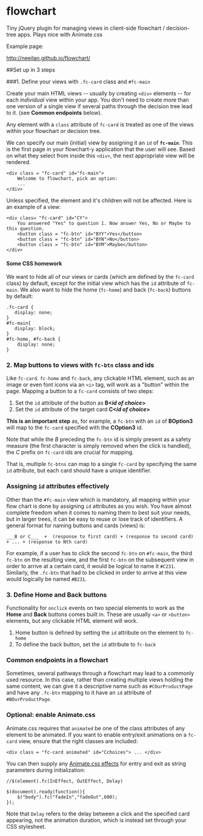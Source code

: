 flowchart
===
Tiny jQuery plugin for managing views in client-side flowchart / decision-tree apps. Plays nice with Animate.css

Example page:

http://neeilan.github.io/flowchart/

##Set up in 3 steps

###1. Define your views with `.fc-card` class and `#fc-main`

Create your main HTML views -- usually by creating `<div>` elements -- for each *individual* view within your app. You don't need to create more than one version of a single view if several paths through the decision tree lead to it. (see __Common endpoints__ below). 

Any element with a `class` attribute of `fc-card` is treated as one of the views within your flowchart or decision tree. 

We can specify our main (initial) view by assigning it an `id` of __`fc-main`__. This is the first page in your flowchart-y application that the user will see. Based on what they select from inside this `<div>`, the next appropriate view will be rendered.


    <div class = "fc-card" id="fc-main">
        Welcome to flowchart, pick an option:
        ...
    </div> 


Unless specified, the element and it's children will not be affected. Here is an example of a view:

    <div class= "fc-card" id="CY">
        You answered "Yes" to question 1. Now answer Yes, No or Maybe to this question.
        <button class = "fc-btn" id="BYY">Yes</button>
        <button class = "fc-btn" id="BYN">No</button>
        <button class = "fc-btn" id="BYM">Maybe</button>
    </div>


#### Some CSS homework

We want to hide all of our views or cards (which are defined by the `fc-card` class) by default, except for the initial view which has the `id` attribute of `fc-main`. We also want to hide the home (`fc-home`) and back (`fc-back`) buttons by default:

    .fc-card {
       display: none;
    }
    #fc-main{
       display: block;
    }
    #fc-home, #fc-back {
        display: none;
    }


### 2. Map buttons to views with `fc-btn` class and ids
Like `fc-card`. `fc-home` and  `fc-back`, any clickable HTML element, such as an image or even font icons via an `<i>` tag, will work as a "button" within the page.
Mapping a button to a `fc-card` consists of two steps:

1. Set the `id` attribute of the button as __B<*id of choice*>__
2. Set the `id` attribute of the target card __C<*id of choice*>__

__This is an important step__ as, for example, a `fc-btn` with an `id` of __BOption3__ will map to the `fc-card` specified with the __COption3__ id. 

Note that while the *B* preceding the `fc-btn` id is simply present as a safety measure (the first character is simply removed when the click is handled), the *C*  prefix on `fc-card` ids are crucial for mapping.

That is, multiple `fc-btns` can map to a single `fc-card` by specifying the same `id` attribute, but each card should have a unique identifier.  


### Assigning `id` attributes effectively
Other than the `#fc-main` view which is mandatory, all mapping within your flow chart is done by assigning `id` attributes as you wish. You have almost complete freedom when it comes to naming them to best suit your needs, but in larger trees, it can be easy to reuse or lose track of identifiers. A general format for naming buttons and cards (views) is:

    ___B or C___  +  (response to first card) + (response to second card) + ... + (response to Nth card)

For example, if a user has to click the second `fc-btn` on `#fc-main`, the third `fc-btn` on the resulting view, and the first `fc-btn` on the subsequent view in order to arrive at a certain card, it would be logical to name it `#C231`.
Similarly, the `.fc-btn` that had to be clicked in order to arrive at this view would logically be named `#B231`.

### 3. Define Home and Back buttons
Functionality for `onclick` events on two special elements to work as the __Home__ and __Back__ buttons comes built in. These are usually `<a>` or `<button>` elements, but any clickable HTML element will work.
   
1. Home button is defined by setting the `id` attribute on the element to `fc-home`
2. To define the back button, set the `id` attribute to `fc-back`


### Common endpoints in a flowchart
Sometimes, several pathways through a flowchart may lead to a commonly used resource. In this case, rather than creating multiple views holding the same content, we can give it a descriptive name such as `#COurProductPage` and have any `.fc-btn` mapping to it have an `id` attribute of `#BOurProductPage`.  


### Optional: enable Animate.css
Animate.css requires that `animated` be one of the class attributes of any element to be animated. If you want to enable entry/exit animations on a `fc-card` view, ensure that the right classes are included:

`<div class = "fc-card animated" id="Cchoices"> ... </div>`

You can then supply any [Animate.css effects]('https://github.com/daneden/animate.css') for entry and exit as string parameters during initialization:


    //$(element).fc(InEffect, OutEffect, Delay)

    $(document).ready(function(){
        $("body").fc("fadeIn","fadeOut",600);
    });
    
Note that `Delay` refers to the delay between a click and the specified card appearing, not the animation duration, which is instead set through your CSS stylesheet.

